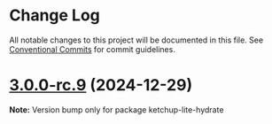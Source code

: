 # Change Log

All notable changes to this project will be documented in this file. See [Conventional Commits](https://conventionalcommits.org) for commit guidelines.

# [3.0.0-rc.9](https://github.com/lucafoscili/ketchup-lite/compare/3.0.0-rc.7...3.0.0-rc.9) (2024-12-29)

**Note:** Version bump only for package ketchup-lite-hydrate
